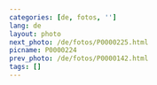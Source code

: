 ```yaml
---
categories: [de, fotos, '']
lang: de
layout: photo
next_photo: /de/fotos/P0000225.html
picname: P0000224
prev_photo: /de/fotos/P0000142.html
tags: []
---
```

